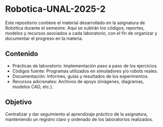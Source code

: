 # Robotica-UNAL-2025-2
Este repositorio contiene el material desarrollado en la asignatura de Robótica durante el semestre. Aquí se subirán los códigos, reportes, modelos y recursos asociados a cada laboratorio, con el fin de organizar y documentar el progreso en la materia.

## Contenido
- Prácticas de laboratorio: Implementación paso a paso de los ejercicios.
- Códigos fuente: Programas utilizados en simuladores y/o robots reales.
- Documentación: Informes, guías y resultados de los experimentos.
- Recursos adicionales: Archivos de apoyo (imágenes, diagramas, modelos CAD, etc.).

## Objetivo
Centralizar y dar seguimiento al aprendizaje práctico de la asignatura, manteniendo un registro claro y ordenado de los laboratorios realizados.
